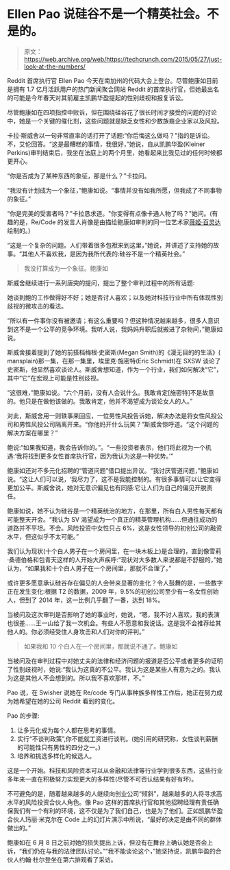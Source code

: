 # Ellen Pao 说硅谷不是一个精英社会。不是的。

> 原文：<https://web.archive.org/web/https://techcrunch.com/2015/05/27/just-look-at-the-numbers/>

Reddit 首席执行官 Ellen Pao 今天在南加州的代码大会上登台。尽管鲍康如目前是拥有 1.7 亿月活跃用户的热门新闻聚合网站 Reddit 的首席执行官，但她最出名的可能是今年春天对其前雇主凯鹏华盈提起的性别歧视和报复诉讼。

尽管鲍康如在四项指控中败诉，但在围绕硅谷花了很长时间才接受的问题的讨论中，她是一个关键的催化剂，这些问题就是缺乏女性和少数族裔企业家以及风投。

卡拉·斯威舍以一句非常直率的话打开了话题:“你后悔这么做吗？”指的是诉讼。不，艾伦回答。“这是最糟糕的事情，我很好，”她说，自从凯鹏华盈(Kleiner Perkins)审判结束后，我坐在法庭上的两个月里，她看起来比我见过的任何时候都更开心。

“你是否成为了某种东西的象征，那是什么？”卡拉问。

“我没有计划成为一个象征，”鲍康如说。“事情并没有如我所愿，但我成了不同事物的象征。”

“你是完美的受害者吗？”卡拉恳求道。"你变得有点像卡通人物了吗？"她问。(有趣的是，Re/Code 的发言人肖像是由描绘鲍康如审判的同一位艺术家[薇姬·百灵达](https://web.archive.org/web/20230326200005/http://courtroomartist.com/)绘制的。)

“这是一个复杂的问题。人们带着很多包袱来到这里，”她说，并讲述了支持她的故事。“其他人不喜欢我，是因为我所代表的:硅谷不是一个精英社会。”

> 我没打算成为一个象征。鲍康如

斯威舍继续进行一系列唐突的提问，提出了整个审判过程中的所有话题:

她谈到鲍的工作做得好不好；她是否讨人喜欢；以及她对科技行业中所有体现性别歧视的微攻击的看法。

“所以有一件事你没有被邀请；有这么重要吗？但这种情况越来越多，很多人意识到这不是一个公平的竞争环境。我听人说，我妈妈升职后就搬进了杂物间，”鲍康如说。

斯威舍接着提到了她的前搭档梅根·史密斯(Megan Smith)的《漫无目的的生活》( mansplain)那一集，在那一集里，埃里克·施密特(Eric Schmidt)在 SXSW 谈论了史密斯，他显然喜欢谈论人。斯威舍想知道，作为一个行业，我们如何解决“它”，其中“它”在宏观上可能是性别歧视。

“这很难，”鲍康如说。“六个月前，没有人会说什么。我敢肯定[施密特]不是故意的。他只是在做他该做的。我敢肯定，他并不渴望成为谈论女人的人。”

对此，斯威舍用一则轶事来回应，一位男性风投告诉她，解决办法是将女性风投公司和男性风投公司隔离开来。“你他妈开什么玩笑？”斯威舍惊呼道。“这个问题的解决方案在哪里？”

鲍说:“如果我知道，我会告诉你的。”。“一些投资者表示，他们将此视为一个机遇:‘我将找到更多女性首席执行官，因为我认为这是一种优势。’"

鲍康如还对不多元化招聘的“管道问题”借口提出异议。“我讨厌管道问题，”鲍康如说。“这让人们可以说，‘我尽力了，这不是我能控制的。有很多事情可以让它变得更加公平。斯威舍说，她对无意识偏见也有同感:它让人们为自己的偏见开脱责任。

鲍康如说，她不认为硅谷是一个精英统治的地方，在那里，所有白人男性每天都有可能整天开会。“我认为 SV 渴望成为一个真正的精英管理机构……但通往成功的道路并不平坦。不会。风险投资中女性只占 6%，这是女性领导的初创公司的融资水平，但这似乎不太可能。”

我们认为现状(十个白人男子在一个房间里，在一块木板上)是合理的，直到像雪莉·桑德伯格和包青天这样的人开始大声疾呼:“现状对大多数人来说都是不舒服的，”她认为，“如果我和十个白人男子在一个房间里，那就不合理了。”

或许更多愿意承认硅谷存在偏见的人会带来显著的变化？令人鼓舞的是，一些数字正在发生变化:根据 T2 的数据，2009 年，9.5%的初创公司至少有一名女性创始人，但到了 2014 年，这一比例几乎翻了一番，达到 18%。

当被问及这次审判是否影响了她的事业时，她说，“嗯，我不讨人喜欢，我的表演也很差……王一山给了我一次机会。有些人不愿意和我说话。这是我不会推荐给其他人的。你必须经受住人身攻击和人们对你的评判。”

> 如果我和 10 个白人在一个房间里，那就说不通了。鲍康如

当被问及在审判过程中对她丈夫的法律和经济问题的报道是否公平或者更多的证明了性别歧视时，她说:“我认为这真的不公平。我认为这是某些人有意为之的。我认为这是其他人不会想到的。所以我不喜欢那样，不。”

Pao 说，在 Swisher 说她在 Re/code 专门从事种族多样性工作后，她正在努力成为她希望在她的公司 Reddit 看到的变化。

Pao 的步骤:

1.  让多元化成为每个人都在思考的事情。
2.  实行“不谈判政策”,你不能就工资进行谈判。(她引用的研究称，女性谈判薪酬的可能性只有男性的四分之一。)
3.  培养和挑选多样化的候选人。

这是一个开始。科技和风险资本可以从金融和法律等行业学到很多东西，这些行业多年来一直在积极努力实现更大的多样性(尽管不可否认结果有好有坏)。

不可避免的是，随着越来越多的人继续向创业公司“倾斜”，越来越多的人将寻求高水平的风险投资合伙人角色。像 Pao 这样的首席执行官和其他招聘经理有责任确保我们有一个有利的环境，这不仅是为了我们自己，也是为了他们。正如凯鹏华盈合伙人玛丽·米克尔在 Code 上的幻灯片演示中所说，“最好的决定是由不同的群体做出的。”

鲍康如在 6 月 8 日之前对她的损失提出上诉，但没有在舞台上确认她是否会上诉，“我们仍在与我的法律团队讨论。”“我不能谈论这个，”她坚持说，凯鹏华盈的合伙人约翰·杜尔登坐在第六排观看了采访。